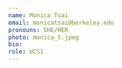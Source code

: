```yaml
---
name: Monica Tsai
email: monicatsai@berkeley.edu
pronouns: SHE/HER
photo: monica_t.jpeg
bio: 
role: UCS1
---
```

